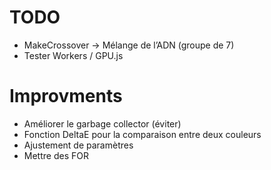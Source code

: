 # TODO

- MakeCrossover -> Mélange de l’ADN (groupe de 7)
- Tester Workers / GPU.js

# Improvments

- Améliorer le garbage collector (éviter)
- Fonction DeltaE pour la comparaison entre deux couleurs
- Ajustement de paramètres
- Mettre des FOR
